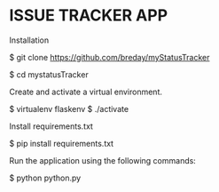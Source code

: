 # ISSUE TRACKER APP

Installation

$ git clone https://github.com/breday/myStatusTracker

$ cd mystatusTracker

Create and activate a virtual environment.

 $ virtualenv flaskenv
 $ ./activate

Install requirements.txt

$ pip install requirements.txt

Run the application using the following commands:

 $ python python.py 
